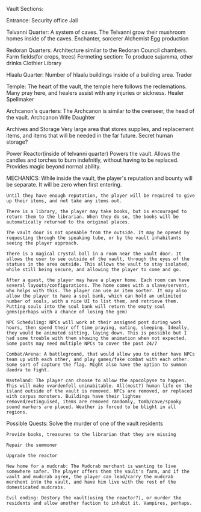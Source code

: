 Vault Sections:

Entrance:
    Security office
    Jail




Telvanni Quarter: A system of caves. The Telvanni grow their mushroom homes inside of the caves.
    Enchanter, sorcerer
    Alchemist
    Egg production

Redoran Quarters: Architecture similar to the Redoran Council chambers.
    Farm fields(for crops, trees)
    Fermeting section: To produce sujamma, other drinks
    Clothier
    Library

Hlaalu Quarter: Number of hlaalu buildings inside of a building area.
    Trader


Temple: The heart of the vault, the temple here follows the reclemations. Many pray here, and healers assist with any injuries or sickness.
    Healer
    Spellmaker

Archcanon's quarters: The Archcanon is similar to the overseer, the head of the vault.
    Archcanon
    Wife
    Daughter

Archives and Storage
    Very large area that stores supplies, and replacement items, and items that will be needed in the far future.
    Secret human storage?

Power Reactor(inside of telvanni quarter)
    Powers the vault. Allows the candles and torches to burn indefnitly, without having to be replaced. Provides magic beyond normal ability.



MECHANICS:
    While inside the vault, the player's reputation and bounty will be separate. It will be zero when first entering.

    Until they have enough reputation, the player will be required to give up their items, and not take any items out. 

    There is a library, the player may take books, but is encouraged to return them to the librarian. When they do so, the books will be automatically returned to the original places.

    The vault door is not openable from the outside. It may be opened by requesting through the speaking tube, or by the vault inhabitants seeing the player approach.

    There is a magical crystal ball in a room near the vault door. It allows the user to see outside of the vault, through the eyes of the statues in the area outside. This allows the vault to stay isolated, while still being secure, and allowing the player to come and go.

    After a quest, the player may have a player home. Each room can have several layouts/configurations. The home comes with a slave/servent, who helps with this. The player can use an item sorter. It may also allow the player to have a soul bank, which can hold an unlimited number of souls, with a nice UI to list them, and retrieve them. Putting souls into the soul bank will return the empty soul gems(perhaps with a chance of losing the gem)

    NPC Scheduling: NPCs will work at their assigned post during work hours, then spend their off time praying, eating, sleeping. Ideally, they would be animated sitting, laying down. This is possible but I had some trouble with them showing the animation when not expected. Some posts may need multiple NPCs to cover the post 24/7

    Combat/Arena: A battleground, that would allow you to either have NPCs team up with each other, and play games/fake combat with each other. Some sort of capture the flag. Might also have the option to summon daedra to fight.

    Wasteland: The player can choose to allow the apocolpyse to happen. This will make vvardenfell uninabitable. All(most?) human life on the island outside of the vault is removed. NPCs are removed, or replaced with corpus monsters. Buildings have their lightes removed/extinguised, items are removed randomly, tomb/cave/spooky sound markers are placed. Weather is forced to be blight in all regions.

Possible Quests:
    Solve the murder of one of the vault residents

    Provide books, treasures to the librarian that they are missing

    Repair the summoner

    Upgrade the reactor

    New home for a mudcrab: The Mudcrab merchant is wanting to live somewhere safer. The player offers them the vault's farm, and if the vault and mudcrab agree, the player can lead/carry the mudcrab merchent into the vault, and have him live with the rest of the domesticated mudcrabs.

    Evil ending: Destory the vault(using the reactor?), or murder the residents and allow another faction to inhabit it. Vampires, perhaps.